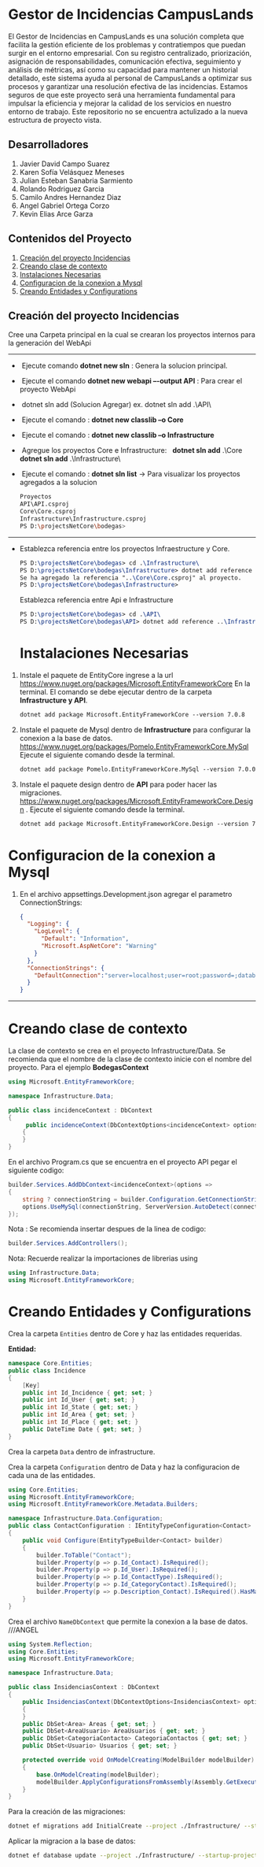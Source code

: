 # Gestor de Incidencias CampusLands

El Gestor de Incidencias en CampusLands es una solución completa que facilita la gestión eficiente de los problemas y contratiempos que puedan surgir en el entorno empresarial. Con su registro centralizado, priorización, asignación de responsabilidades, comunicación efectiva, seguimiento y análisis de métricas, así como su capacidad para mantener un historial detallado, este sistema ayuda al personal de CampusLands a optimizar sus procesos y garantizar una resolución efectiva de las incidencias. Estamos seguros de que este proyecto será una herramienta fundamental para impulsar la eficiencia y mejorar la calidad de los servicios en nuestro entorno de trabajo. Este repositorio no se encuentra actulizado a la nueva estructura de proyecto vista.

## Desarrolladores
1. Javier David Campo Suarez 
2. Karen Sofía Velásquez Meneses
3. Julian Esteban Sanabria Sarmiento 
4. Rolando Rodriguez Garcia 
5. Camilo Andres Hernandez Diaz
6. Angel Gabriel Ortega Corzo
7. Kevin Elias Arce Garza
   

## Contenidos del Proyecto

1. [Creación del proyecto Incidencias](#creación-del-proyecto-incidencias)
2. [Creando clase de contexto](#creando-clase-de-contexto)
3. [Instalaciones Necesarias](#instalaciones-necesarias)
4. [Configuracion de la conexion a Mysql](#configuracion-de-la-conexion-a-mysql)
5. [Creando Entidades y Configurations](#creando-entidades-y-configurations)

## Creación del proyecto Incidencias

   Cree una Carpeta principal en la cual se crearan los proyectos internos para la generación del WebApi

------

- ​       Ejecute comando **dotnet new sln** : Genera la solucion principal.

- ​       Ejecute el comando **dotnet new webapi –-output API** : Para crear el proyecto WebApi
- ​       dotnet sln add (Solucion Agregar) ex. dotnet sln add .\API\

- ​       Ejecute el comando : **dotnet new classlib –o Core**
- ​       Ejecute el comando : **dotnet new classlib –o Infrastructure**

- ​       Agregue los proyectos Core e Infrastructure:
    ​    ​    **dotnet sln add** .\Core\
    ​    ​    **dotnet sln add** .\Infrastructure\
    
- ​      Ejecute el comando : **dotnet sln list** -> Para visualizar los proyectos agregados a la solucion

  ```bash
  Proyectos    
  API\API.csproj
  Core\Core.csproj
  Infrastructure\Infrastructure.csproj
  PS D:\projectsNetCore\bodegas>
  ```

------

- Establezca referencia entre los proyectos Infraestructure y Core.

  ```tex
  PS D:\projectsNetCore\bodegas> cd .\Infrastructure\
  PS D:\projectsNetCore\bodegas\Infrastructure> dotnet add reference ..\Core\
  Se ha agregado la referencia "..\Core\Core.csproj" al proyecto.
  PS D:\projectsNetCore\bodegas\Infrastructure>
  ```

  Establezca referencia entre Api e Infrastructure

  ```tex
  PS D:\projectsNetCore\bodegas> cd .\API\
  PS D:\projectsNetCore\bodegas\API> dotnet add reference ..\Infrastructure\
  ```
  
  # Instalaciones Necesarias

1. Instale el paquete de EntityCore ingrese a la url https://www.nuget.org/packages/Microsoft.EntityFrameworkCore En la terminal. El comando se debe ejecutar dentro de la carpeta **Infrastructure y API**.


   ```tex
   dotnet add package Microsoft.EntityFrameworkCore --version 7.0.8
   ```

3. Instale el paquete de Mysql dentro de **Infrastructure** para configurar la conexion a la base de datos. https://www.nuget.org/packages/Pomelo.EntityFrameworkCore.MySql Ejecute el siguiente comando desde la terminal.

   ```tex
   dotnet add package Pomelo.EntityFrameworkCore.MySql --version 7.0.0
   ```
 
4. Instale el paquete design dentro de **API** para poder hacer las migraciones. https://www.nuget.org/packages/Microsoft.EntityFrameworkCore.Design . Ejecute el siguiente comando desde la terminal.
   ```tex
   dotnet add package Microsoft.EntityFrameworkCore.Design --version 7.0.9
   ```
# Configuracion de la conexion a Mysql

1. En el archivo appsettings.Development.json agregar el parametro ConnectionStrings:

   ```json
   {
     "Logging": {
       "LogLevel": {
         "Default": "Information",
         "Microsoft.AspNetCore": "Warning"
       }
     },
     "ConnectionStrings": {
       "DefaultConnection":"server=localhost;user=root;password=;database=incidence"
     }
   }
   ```

   

------

# Creando clase de contexto

La clase de contexto se crea en el proyecto Infrastructure/Data. Se recomienda que el nombre de la clase de contexto inicie con el nombre del proyecto. Para el ejemplo **BodegasContext**

```c#
using Microsoft.EntityFrameworkCore;

namespace Infrastructure.Data;

public class incidenceContext : DbContext
{
     public incidenceContext(DbContextOptions<incidenceContext> options) : base(options)
    {
    }       
}
```

En el archivo Program.cs que se encuentra en el proyecto API pegar el siguiente codigo:

```c#
builder.Services.AddDbContext<incidenceContext>(options =>
{
    string ? connectionString = builder.Configuration.GetConnectionString("DefaultConnection");
    options.UseMySql(connectionString, ServerVersion.AutoDetect(connectionString));
});
```

Nota : Se recomienda insertar despues de la linea de codigo:

```c#
builder.Services.AddControllers();
```

Nota: Recuerde realizar la importaciones de librerias using

```c#
using Infrastructure.Data;
using Microsoft.EntityFrameworkCore;
```

# Creando Entidades y Configurations

Crea la carpeta ``Entities`` dentro de Core y haz las entidades requeridas.

**Entidad:** 

```c#
namespace Core.Entities;
public class Incidence
{
    [Key]
    public int Id_Incidence { get; set; }
    public int Id_User { get; set; }
    public int Id_State { get; set; }
    public int Id_Area { get; set; }
    public int Id_Place { get; set; }
    public DateTime Date { get; set; }
}
```

 ​Crea la carpeta ``Data`` dentro de infrastructure.
 
 Crea la carpeta ``Configuration`` dentro de Data y haz la configuracion de cada una de las entidades.

```c#
using Core.Entities;
using Microsoft.EntityFrameworkCore;
using Microsoft.EntityFrameworkCore.Metadata.Builders;

namespace Infrastructure.Data.Configuration;
public class ContactConfiguration : IEntityTypeConfiguration<Contact>
{
    public void Configure(EntityTypeBuilder<Contact> builder)
    {
        builder.ToTable("Contact");
        builder.Property(p => p.Id_Contact).IsRequired();
        builder.Property(p => p.Id_User).IsRequired();
        builder.Property(p => p.Id_ContactType).IsRequired();
        builder.Property(p => p.Id_CategoryContact).IsRequired();
        builder.Property(p => p.Description_Contact).IsRequired().HasMaxLength(100);
    }
}
```
  
Crea el archivo ``NameDbContext`` que permite la conexion a la base de datos. ///ANGEL

```c#
using System.Reflection;
using Core.Entities;
using Microsoft.EntityFrameworkCore;

namespace Infrastructure.Data;

public class InsidenciasContext : DbContext
{
    public InsidenciasContext(DbContextOptions<InsidenciasContext> options) : base(options)
    {
    }
    public DbSet<Area> Areas { get; set; }
    public DbSet<AreaUsuario> AreaUsuarios { get; set; }
    public DbSet<CategoriaContacto> CategoriaContactos { get; set; }
    public DbSet<Usuario> Usuarios { get; set; }

    protected override void OnModelCreating(ModelBuilder modelBuilder)
    {
        base.OnModelCreating(modelBuilder);
        modelBuilder.ApplyConfigurationsFromAssembly(Assembly.GetExecutingAssembly());
    }
}
```

Para la creación de las migraciones:

```bash
dotnet ef migrations add InitialCreate --project ./Infrastructure/ --startup-project ./API/ --output-dir ./Data/Migrations
```
Aplicar la migracion a la base de datos:

```bash
dotnet ef database update --project ./Infrastructure/ --startup-project ./API/  
```
